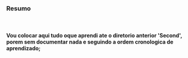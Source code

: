 ### Resumo

</br>

#### Vou colocar aqui tudo oque aprendi ate o diretorio anterior 'Second', porem sem documentar nada e seguindo a ordem cronologica de aprendizado;